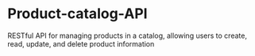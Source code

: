 # Product-catalog-API
RESTful API for managing products in a catalog, allowing users to create, read, update, and delete product information
